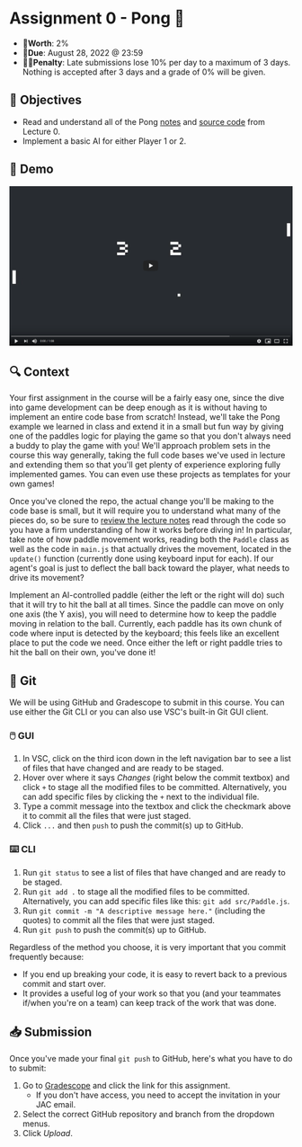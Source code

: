# Assignment 0 - Pong 🏓

- 💯**Worth**: 2%
- 📅**Due**: August 28, 2022 @ 23:59
- 🙅🏽‍**Penalty**: Late submissions lose 10% per day to a maximum of 3 days. Nothing is accepted after 3 days and a grade of 0% will be given.

## 🎯 Objectives

- Read and understand all of the Pong [notes](https://jac-cs-game-programming-fall22.github.io/Notes/#/0-Pong/) and [source code](https://github.com/JAC-CS-Game-Programming-Fall22/0-Pong) from Lecture 0.
- Implement a basic AI for either Player 1 or 2.

## 🎥 Demo

[![Pong Demo](images/2021-08-22-17-40-24.png)](https://youtu.be/1MUurr34pkk "Pong Demo")

## 🔍 Context

Your first assignment in the course will be a fairly easy one, since the dive into game development can be deep enough as it is without having to implement an entire code base from scratch! Instead, we'll take the Pong example we learned in class and extend it in a small but fun way by giving one of the paddles logic for playing the game so that you don't always need a buddy to play the game with you! We'll approach problem sets in the course this way generally, taking the full code bases we've used in lecture and extending them so that you'll get plenty of experience exploring fully implemented games. You can even use these projects as templates for your own games!

Once you've cloned the repo, the actual change you'll be making to the code base is small, but it will require you to understand what many of the pieces do, so be sure to [review the lecture notes](https://jac-cs-game-programming-fall22.github.io/Notes/#/0-Pong/) read through the code so you have a firm understanding of how it works before diving in! In particular, take note of how paddle movement works, reading both the `Paddle` class as well as the code in `main.js` that actually drives the movement, located in the `update()` function (currently done using keyboard input for each). If our agent's goal is just to deflect the ball back toward the player, what needs to drive its movement?

Implement an AI-controlled paddle (either the left or the right will do) such that it will try to hit the ball at all times. Since the paddle can move on only one axis (the Y axis), you will need to determine how to keep the paddle moving in relation to the ball. Currently, each paddle has its own chunk of code where input is detected by the keyboard; this feels like an excellent place to put the code we need. Once either the left or right paddle tries to hit the ball on their own, you've done it!

## 🌿 Git

We will be using GitHub and Gradescope to submit in this course. You can use either the Git CLI or you can also use VSC's built-in Git GUI client.

### 🖱️ GUI

1. In VSC, click on the third icon down in the left navigation bar to see a list of files that have changed and are ready to be staged.
2. Hover over where it says _Changes_ (right below the commit textbox) and click `+` to stage all the modified files to be committed. Alternatively, you can add specific files by clicking the `+` next to the individual file.
3. Type a commit message into the textbox and click the checkmark above it to commit all the files that were just staged.
4. Click `...` and then `push` to push the commit(s) up to GitHub.

### ⌨️ CLI

1. Run `git status` to see a list of files that have changed and are ready to be staged.
2. Run `git add .` to stage all the modified files to be committed. Alternatively, you can add specific files like this: `git add src/Paddle.js`.
3. Run `git commit -m "A descriptive message here."` (including the quotes) to commit all the files that were just staged.
4. Run `git push` to push the commit(s) up to GitHub.

Regardless of the method you choose, it is very important that you commit frequently because:

- If you end up breaking your code, it is easy to revert back to a previous commit and start over.
- It provides a useful log of your work so that you (and your teammates if/when you're on a team) can keep track of the work that was done.

## 📥 Submission

Once you've made your final `git push` to GitHub, here's what you have to do to submit:

1. Go to [Gradescope](https://www.gradescope.ca/courses/7664) and click the link for this assignment.
   - If you don't have access, you need to accept the invitation in your JAC email.
2. Select the correct GitHub repository and branch from the dropdown menus.
3. Click _Upload_.
